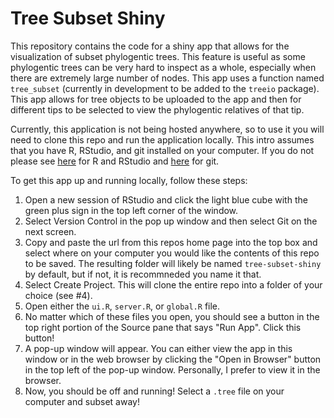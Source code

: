 # Tree Subset Shiny
This repository contains the code for a shiny app that allows for the visualization of subset phylogentic trees. This feature is useful as some phylogentic trees can be very hard to inspect as a whole, especially when there are extremely large number of nodes. This app uses a function named `tree_subset` (currently in development to be added to the `treeio` package). This app allows for tree objects to be uploaded to the app and then for different tips to be selected to view the phylogentic relatives of that tip. 


Currently, this application is not being hosted anywhere, so to use it you will need to clone this repo and run the application locally. This intro assumes that you have R, RStudio, and git installed on your computer. If you do not please see [here](http://stat545.com/block000_r-rstudio-install.html) for R and RStudio and [here](http://happygitwithr.com/) for git. 

To get this app up and running locally, follow these steps:

  1. Open a new session of RStudio and click the light blue cube with the green plus sign in the top left corner of the window. 
  2. Select Version Control in the pop up window and then select Git on the next screen. 
  3. Copy and paste the url from this repos home page into the top box and select where on your computer you would like the contents of this repo to be saved. The resulting folder will likely be named `tree-subset-shiny` by default, but if not, it is recommneded you name it that.
  4. Select Create Project. This will clone the entire repo into a folder of your choice (see #4).
  5. Open either the `ui.R`, `server.R`, or `global.R` file. 
  6. No matter which of these files you open, you should see a button in the top right portion of the Source pane that says "Run App". Click this button!
  7. A pop-up window will appear. You can either view the app in this window or in the web browser by clicking the "Open in Browser" button in the top left of the pop-up window. Personally, I prefer to view it in the browser. 
  8. Now, you should be off and running! Select a `.tree` file on your computer and subset away!
  
  
  
  

